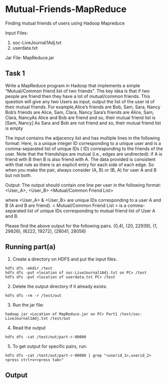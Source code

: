 # Mutual-Friends-MapReduce
Finding mutual friends of users using Hadoop Mapreduce

Input Files: 
1. soc-LiveJournal1Adj.txt
2. userdata.txt

Jar File: MapReduce.jar

## Task 1
Write a MapReduce program in Hadoop that implements a simple “Mutual/Common friend list of two friends". The key idea is that if two people are friend then they have a lot of mutual/common friends. This question will give any two Users as input, output the list of the user id of their mutual friends. For example,Alice’s friends are Bob, Sam, Sara, Nancy Bob’s friends are Alice, Sam, Clara, Nancy Sara’s friends are Alice, Sam, Clara, NancyAs Alice and Bob are friend and so, their mutual friend list is [Sam, Nancy] As Sara and Bob are not friend and so, their mutual friend list is empty

The input contains the adjacency list and has multiple lines in the following format: Here, is a unique integer ID corresponding to a unique user and is a comma-separated list of unique IDs ( ID) corresponding to the friends of the user. Note that the friendships are mutual (i.e., edges are undirected): if A is friend with B then B is also friend with A. The data provided is consistent with that rule as there is an explicit entry for each side of each edge. So when you make the pair, always consider (A, B) or (B, A) for user A and B but not both.

Output: The output should contain one line per user in the following format: 
<User_A>, <User_B>  <Mutual/Common Friend List> 

where <User_A> & <User_B> are unique IDs corresponding to a user A and B (A and B are friend).
< Mutual/Common Friend List > is a comma-separated list of unique IDs corresponding to mutual friend list of User A and B.

Please find the above output for the following pairs. (0,4), (20, 22939), (1, 29826), (6222, 19272), (28041, 28056)

## Running part(a)

1. Create a directory on HDFS and put the input files.
  ```
  hdfs dfs -mkdir /test
  hdfs dfs -put <location of soc-LiveJournal1Adj.txt on PC> /test
  hdfs dfs -put <location of userdata.txt PC> /test
  ```
  
2. Delete the output directory if it already exists:

```
hdfs dfs -rm -r /test/out
```

3. Run the jar file:
```
hadoop jar <Location of MapReduce.jar on PC> Part1 /test/soc-LiveJournal1Adj.txt /test/out
```

4. Read the output
  ``` 
  hdfs dfs -cat /test/out/part-r-00000
  ```

  5. To get output for specific pairs, run:
  ```
  hdfs dfs -cat /test/out/part-r-00000 | grep "<userid_1>,userid_2> <press ctrl+v><press tab>"
  ```
  
 ## Output

  


